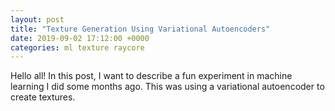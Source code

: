 ```yaml
---
layout: post
title: "Texture Generation Using Variational Autoencoders"
date: 2019-09-02 17:12:00 +0000
categories: ml texture raycore
--- 
```


Hello all! In this post, I want to describe a fun experiment in machine learning I did
some months ago. This was using a variational autoencoder to create textures.
